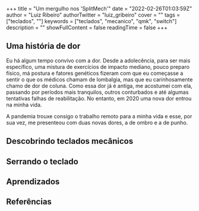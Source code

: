 +++
title = "Um mergulho nos 'SplitMech'"
date = "2022-02-26T01:03:59Z"
author = "Luiz Ribeiro"
authorTwitter = "luiz_gribeiro"
cover = ""
tags = ["teclados", ""]
keywords = ["teclados", "mecanico", "qmk", "switch"]
description = ""
showFullContent = false
readingTime = false
+++

## Uma história de dor

Eu há algum tempo convivo com a dor. Desde a adolecência, para ser mais específico, uma mistura de exercícios de impacto mediano,
pouco preparo físico, má postura e fatores genéticos fizeram com que eu começasse a sentir o que os médicos chamam de lombalgia,
mas que eu carinhosamente chamo de dor de coluna. Como essa dor já é antiga, me acostumei com ela, passando por períodos mais tranquilos, outros conturbados e até algumas tentativas falhas de reabilitação. No entanto, em 2020 uma nova dor entrou na minha vida.

A pandemia trouxe consigo o trabalho remoto para a minha vida e esse, por sua vez, me presenteou com duas novas dores, a de ombro e a de punho.

## Descobrindo teclados mecânicos

## Serrando o teclado

## Aprendizados

## Referências

